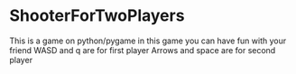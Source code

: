 # ShooterForTwoPlayers
This is a game on python/pygame in this game you can have fun with your friend
WASD and q are for first player
Arrows and space are for second player
